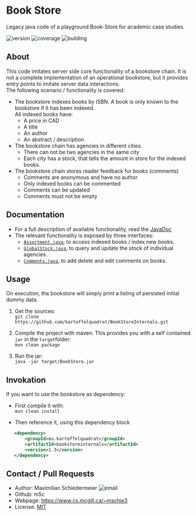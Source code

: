 # Book Store

Legacy java code of a playground Book-Store for academic case studies.

![version](https://img.shields.io/badge/version-1.5-brightgreen)
![coverage](https://img.shields.io/badge/coverage-97%25-brightgreen)
![building](https://img.shields.io/badge/build-passing-brightgreen)

## About

This code imitates server side core functionality of a bookstore chain. It is not a complete implementation of an operational bookstore, but it provides entry points to imitate server data interactions.  
The following scenario / functionality is covered:

 * The bookstore indexes books by ISBN. A book is only known to the bookstore if it has been indexed.  
 All indexed books have:
   * A price in CAD
   * A title
   * An author
   * An abstract / description
 * The bookstore chain has agencies in different cities.
   * There can not be two agencies in the same city
   * Each city has a stock, that tells the amount in store for the indexed books.
 * The bookstore chain stores reader feedback for books (comments)
   * Comments are anonymous and have no author
   * Only indexed books can be commented
   * Comments can be updated
   * Comments must not be empty

## Documentation

 * For a full description of available functionality, read the [JavaDoc](https://m5c.github.io/BookStoreInternals/eu/kartoffelquadrat/bookstoreinternals/package-summary.html)
 * The relevant functionality is exposed by three interfaces:
    * [```Assortment.java```](https://m5c.github.io/BookStoreInternals/eu/kartoffelquadrat/bookstoreinternals/Assortment.html), to access indexed books / index new books.
    * [```GlobalStock.java```](https://m5c.github.io/BookStoreInternals/eu/kartoffelquadrat/bookstoreinternals/GlobalStock.html), to query and update the stock of individual agencies.
    * [```Comments.java```](https://m5c.github.io/BookStoreInternals/eu/kartoffelquadrat/bookstoreinternals/Comments.html), to add delete and edit comments on books.

## Usage

On execution, the bookstore will simply print a listing of persisted initial dummy data.

 1. Get the sources:  
```git clone https://github.com/kartoffelquadrat/BookStoreInternals.git```

 2. Compile the project with maven. This provides you with a self contained ```jar``` in the ```target```folder:  
```mvn clean package```
 
 3. Run the jar:  
 ```java -jar target/BookStore.jar```

## Invokation

If you want to use the bookstore as dependency:

 * First compile it with:  
```mvn clean install```

 * Then reference it, using this dependency block  
```xml
   <dependency>
       <groupId>eu.kartoffelquadrat</groupId>
       <artifactId>bookstoreinternals</artifactId>
       <version>1.3</version>
   </dependency>
```

## Contact / Pull Requests

 * Author: Maximilian Schiedermeier ![email](email.png)
 * Github: m5c
 * Webpage: https://www.cs.mcgill.ca/~mschie3
 * License: [MIT](https://opensource.org/licenses/MIT)

